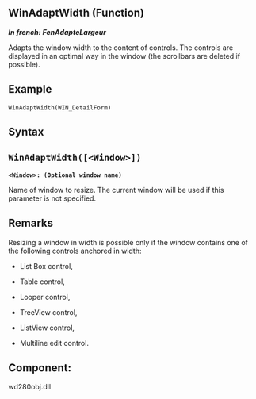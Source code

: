 
## WinAdaptWidth (Function)

***In french: FenAdapteLargeur***



<a name="XUse"></a>
<a name="Use"></a>
<a name="description"></a>
Adapts the window width to the content of controls. The controls are displayed in an optimal way in the window (the scrollbars are deleted if possible). 
<a name="Example1"></a>
<a name="sample_code"></a>

## Example


```wl
WinAdaptWidth(WIN_DetailForm)
```

<a name="XSYNTAX"></a>

## Syntax
<a name="SYNTAX1"></a>

`WinAdaptWidth([<Window>])`
---

**`<Window>: (Optional window name)`**

Name of window to resize. The current window will be used if this parameter is not specified.



<a name="NOTE0"></a>
<a name="NOTE0_1"></a>

## Remarks
Resizing a window in width is possible only if the window contains one of the following controls anchored in width:

- List Box control, 

- Table control,

- Looper control, 

- TreeView control, 

- ListView control, 

- Multiline edit control. 




<a name="XComponent"></a>

## Component:
wd280obj.dll
